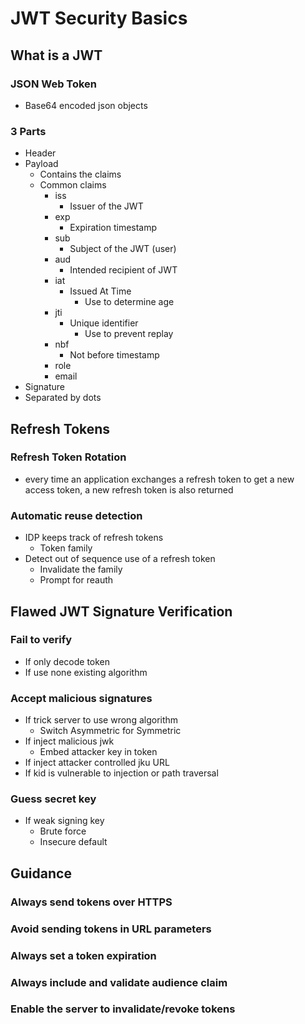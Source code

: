 # JWT Security Basics
## What is a JWT
### JSON Web Token
- Base64 encoded json objects
### 3 Parts
- Header
- Payload
  - Contains the claims
  - Common claims
    - iss
      - Issuer of the JWT
    - exp
      - Expiration timestamp
    - sub
      - Subject of the JWT (user)
    - aud
      - Intended recipient of JWT
    - iat
      - Issued At Time
        - Use to determine age
    - jti
      - Unique identifier
        - Use to prevent replay
    - nbf
      - Not before timestamp
    - role
    - email
- Signature
- Separated by dots
## Refresh Tokens
### Refresh Token Rotation
- every time an application exchanges a refresh token to get a new access token, a new refresh token is also returned
### Automatic reuse detection
- IDP keeps track of refresh tokens
  - Token family
- Detect out of sequence use of a refresh token
  - Invalidate the family
  - Prompt for reauth
## Flawed JWT Signature Verification
### Fail to verify
- If only decode token
- If use none existing algorithm
### Accept malicious signatures
- If trick server to use wrong algorithm
  - Switch Asymmetric for Symmetric
- If inject malicious jwk
  - Embed attacker key in token
- If inject attacker controlled jku URL
- If kid is vulnerable to injection or path traversal
### Guess secret key
- If weak signing key
  - Brute force
  - Insecure default
## Guidance
### Always send tokens over HTTPS
### Avoid sending tokens in URL parameters
### Always set a token expiration
### Always include and validate audience claim
### Enable the server to invalidate/revoke tokens